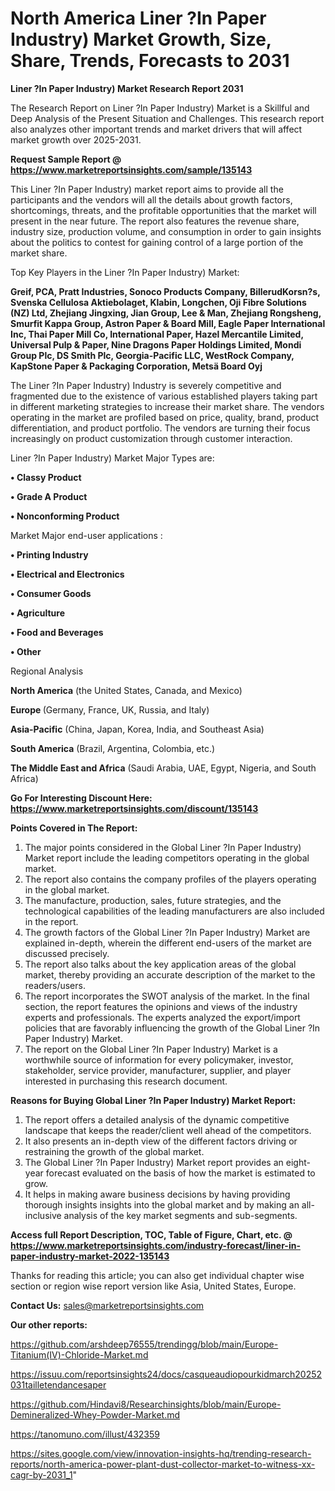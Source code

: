 # North America Liner ?In Paper Industry) Market Growth, Size, Share, Trends, Forecasts to 2031

<strong>Liner ?In Paper Industry) Market Research Report 2031</strong>

The Research Report on Liner ?In Paper Industry) Market is a Skillful and Deep Analysis of the Present Situation and Challenges. This research report also analyzes other important trends and market drivers that will affect market growth over 2025-2031.

<strong>Request Sample Report @ <a href=https://www.marketreportsinsights.com/sample/135143>https://www.marketreportsinsights.com/sample/135143</a></strong>

This Liner ?In Paper Industry) market report aims to provide all the participants and the vendors will all the details about growth factors, shortcomings, threats, and the profitable opportunities that the market will present in the near future. The report also features the revenue share, industry size, production volume, and consumption in order to gain insights about the politics to contest for gaining control of a large portion of the market share.

Top Key Players in the Liner ?In Paper Industry) Market:

<strong>Greif, PCA, Pratt Industries, Sonoco Products Company, BillerudKorsn?s, Svenska Cellulosa Aktiebolaget, Klabin, Longchen, Oji Fibre Solutions (NZ) Ltd, Zhejiang Jingxing, Jian Group, Lee & Man, Zhejiang Rongsheng, Smurfit Kappa Group, Astron Paper & Board Mill, Eagle Paper International Inc, Thai Paper Mill Co, International Paper, Hazel Mercantile Limited, Universal Pulp & Paper, Nine Dragons Paper Holdings Limited, Mondi Group Plc, DS Smith Plc, Georgia-Pacific LLC, WestRock Company, KapStone Paper & Packaging Corporation, Metsä Board Oyj</strong>

The Liner ?In Paper Industry) Industry is severely competitive and fragmented due to the existence of various established players taking part in different marketing strategies to increase their market share. The vendors operating in the market are profiled based on price, quality, brand, product differentiation, and product portfolio. The vendors are turning their focus increasingly on product customization through customer interaction.

Liner ?In Paper Industry) Market Major Types are:

<strong>• Classy Product

• Grade A Product

• Nonconforming Product</strong>

Market Major end-user applications :

<strong>• Printing Industry

• Electrical and Electronics

• Consumer Goods

• Agriculture

• Food and Beverages

• Other</strong>

Regional Analysis

</u><strong><b>North America</b></strong> (the United States, Canada, and Mexico)

<strong><b>Europe </b></strong>(Germany, France, UK, Russia, and Italy)

<strong><b>Asia-Pacific</b></strong> (China, Japan, Korea, India, and Southeast Asia)

<strong><b>South America</b></strong> (Brazil, Argentina, Colombia, etc.)

<strong><b>The Middle East and Africa</b></strong> (Saudi Arabia, UAE, Egypt, Nigeria, and South Africa)

<strong>Go For Interesting Discount Here: <a href=https://www.marketreportsinsights.com/discount/135143>https://www.marketreportsinsights.com/discount/135143</a></strong>

<strong>Points Covered in The Report:</strong>
<ol>
  <li>The major points considered in the Global Liner ?In Paper Industry) Market report include the leading competitors operating in the global market.</li>
  <li>The report also contains the company profiles of the players operating in the global market.</li>
  <li>The manufacture, production, sales, future strategies, and the technological capabilities of the leading manufacturers are also included in the report.</li>
  <li>The growth factors of the Global Liner ?In Paper Industry) Market are explained in-depth, wherein the different end-users of the market are discussed precisely.</li>
  <li>The report also talks about the key application areas of the global market, thereby providing an accurate description of the market to the readers/users.</li>
  <li>The report incorporates the SWOT analysis of the market. In the final section, the report features the opinions and views of the industry experts and professionals. The experts analyzed the export/import policies that are favorably influencing the growth of the Global Liner ?In Paper Industry) Market.</li>
  <li>The report on the Global Liner ?In Paper Industry) Market is a worthwhile source of information for every policymaker, investor, stakeholder, service provider, manufacturer, supplier, and player interested in purchasing this research document.</li>
</ol>
<strong>Reasons for Buying Global Liner ?In Paper Industry) Market Report:</strong>

<ol>
  <li>The report offers a detailed analysis of the dynamic competitive landscape that keeps the reader/client well ahead of the competitors.</li>
  <li>It also presents an in-depth view of the different factors driving or restraining the growth of the global market.</li>
  <li>The Global Liner ?In Paper Industry) Market report provides an eight-year forecast evaluated on the basis of how the market is estimated to grow.</li>
  <li>It helps in making aware business decisions by having providing thorough insights insights into the global market and by making an all-inclusive analysis of the key market segments and sub-segments.</li>
</ol>
<strong>Access full Report Description, TOC, Table of Figure, Chart, etc. @ <a href=https://www.marketreportsinsights.com/industry-forecast/liner-in-paper-industry-market-2022-135143>https://www.marketreportsinsights.com/industry-forecast/liner-in-paper-industry-market-2022-135143</a></strong>


Thanks for reading this article; you can also get individual chapter wise section or region wise report version like Asia, United States, Europe.

<strong>Contact Us:</strong>
sales@marketreportsinsights.com

<strong>Our other reports:</strong>

<a href=https://github.com/arshdeep76555/trendingg/blob/main/Europe-Titanium(IV)-Chloride-Market.md>https://github.com/arshdeep76555/trendingg/blob/main/Europe-Titanium(IV)-Chloride-Market.md</a>

<a href=https://issuu.com/reportsinsights24/docs/casqueaudiopourkidmarch20252031tailletendancesaper>https://issuu.com/reportsinsights24/docs/casqueaudiopourkidmarch20252031tailletendancesaper</a>

<a href=https://github.com/Hindavi8/Researchinsights/blob/main/Europe-Demineralized-Whey-Powder-Market.md>https://github.com/Hindavi8/Researchinsights/blob/main/Europe-Demineralized-Whey-Powder-Market.md</a>

<a href=https://tanomuno.com/illust/432359>https://tanomuno.com/illust/432359</a>

<a href=https://sites.google.com/view/innovation-insights-hq/trending-research-reports/north-america-power-plant-dust-collector-market-to-witness-xx-cagr-by-2031_1>https://sites.google.com/view/innovation-insights-hq/trending-research-reports/north-america-power-plant-dust-collector-market-to-witness-xx-cagr-by-2031_1</a>"
